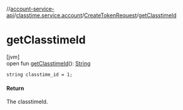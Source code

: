 //[account-service-api](../../../index.md)/[classtime.service.account](../index.md)/[CreateTokenRequest](index.md)/[getClasstimeId](get-classtime-id.md)

# getClasstimeId

[jvm]\
open fun [getClasstimeId](get-classtime-id.md)(): [String](https://docs.oracle.com/javase/8/docs/api/java/lang/String.html)

`string classtime_id = 1;`

#### Return

The classtimeId.
